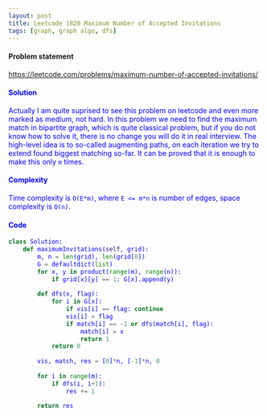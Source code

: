 ```yaml
---
layout: post
title: Leetcode 1820 Maximum Number of Accepted Invitations
tags: [graph, graph algo, dfs]
---
```


#### Problem statement

<a href="https://leetcode.com/problems/maximum-number-of-accepted-invitations/"> <font color = blue>https://leetcode.com/problems/maximum-number-of-accepted-invitations/

#### Solution
Actually I am quite suprised to see this problem on leetcode and even more marked as medium, not hard. In this problem we need to find the maximum match in bipartite graph, which is quite classical problem, but if you do not know how to solve it, there is no change you will do it in real interview. The high-level idea is to so-called augmenting paths, on each iteration we try to extend found biggest matching so-far. It can be proved that it is enough to make this only `m` times.

#### Complexity
Time complexity is `O(E*m)`, where `E <= m*n` is number of edges, space complexity is `O(n)`.

#### Code
```python
class Solution:
    def maximumInvitations(self, grid):
        m, n = len(grid), len(grid[0])
        G = defaultdict(list)
        for x, y in product(range(m), range(n)):
            if grid[x][y] == 1: G[x].append(y)
        
        def dfs(x, flag):
            for i in G[x]:
                if vis[i] == flag: continue
                vis[i] = flag
                if match[i] == -1 or dfs(match[i], flag):
                    match[i] = x
                    return 1
            return 0
        
        vis, match, res = [0]*n, [-1]*n, 0
        
        for i in range(m):
            if dfs(i, i+1):
                res += 1
                
        return res
```

